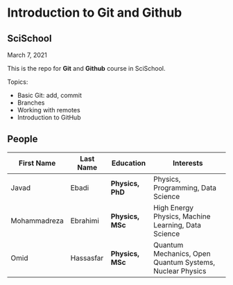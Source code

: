 # Introduction to Git and Github
## SciSchool

March 7, 2021

This is the repo for **Git** and **Github** course in SciSchool.

Topics:
- Basic Git: add, commit
- Branches
- Working with remotes
- Introduction to GitHub


## People

First Name | Last Name | Education | Interests
--- | --- | --- | ---
Javad | Ebadi | **Physics, PhD** | Physics, Programming, Data Science
Mohammadreza | Ebrahimi | **Physics, MSc** | High Energy Physics, Machine Learning, Data Science
Omid | Hassasfar | **Physics, MSc** | Quantum Mechanics, Open Quantum Systems, Nuclear Physics